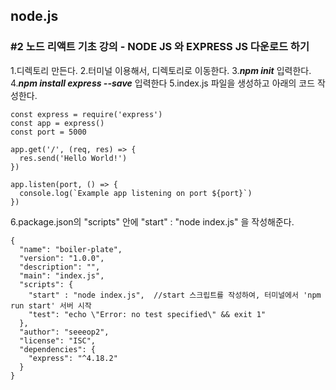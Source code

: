 ## node.js
### #2 노드 리액트 기초 강의 - NODE JS 와 EXPRESS JS 다운로드 하기
1.디렉토리 만든다.
2.터미널 이용해서, 디렉토리로 이동한다.
3.***npm init*** 입력한다.
4.***npm install express --save*** 입력한다
5.index.js 파일을 생성하고 아래의 코드 작성한다.

```
const express = require('express')
const app = express()
const port = 5000

app.get('/', (req, res) => {
  res.send('Hello World!')
})

app.listen(port, () => {
  console.log(`Example app listening on port ${port}`)
})
```
6.package.json의 "scripts" 안에 "start" : "node index.js" 을 작성해준다.

```
{
  "name": "boiler-plate",
  "version": "1.0.0",
  "description": "",
  "main": "index.js",
  "scripts": {
    "start" : "node index.js",	//start 스크립트를 작성하여, 터미널에서 'npm run start' 서버 시작
    "test": "echo \"Error: no test specified\" && exit 1"
  },
  "author": "seeeop2",
  "license": "ISC",
  "dependencies": {
    "express": "^4.18.2"
  }
}
```